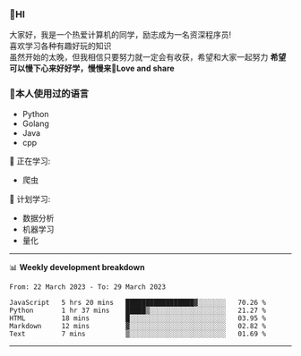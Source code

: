


### 👋HI
大家好，我是一个热爱计算机的同学，励志成为一名资深程序员!</br>
喜欢学习各种有趣好玩的知识</br>
虽然开始的太晚，但我相信只要努力就一定会有收获，希望和大家一起努力
<b>希望可以慢下心来好好学，慢慢来💪Love and share</b>

### 🧐本人使用过的语言
* Python
* Golang
* Java
* cpp
  
💪 正在学习: 
* 爬虫


🧠 计划学习:
* 数据分析
* 机器学习
* 量化


-------

📊 **Weekly development breakdown**
<!--START_SECTION:waka-->

```text
From: 22 March 2023 - To: 29 March 2023

JavaScript   5 hrs 20 mins   █████████████████▓░░░░░░░   70.26 %
Python       1 hr 37 mins    █████▒░░░░░░░░░░░░░░░░░░░   21.27 %
HTML         18 mins         █░░░░░░░░░░░░░░░░░░░░░░░░   03.95 %
Markdown     12 mins         ▓░░░░░░░░░░░░░░░░░░░░░░░░   02.82 %
Text         7 mins          ▒░░░░░░░░░░░░░░░░░░░░░░░░   01.69 %
```

<!--END_SECTION:waka-->

-------




<!--
**hanson00/hanson00** is a ✨ _special_ ✨ repository because its `README.md` (this file) appears on your GitHub profile.
Here are some ideas to get you started:
- 🔭 I’m currently working on ...
- 🌱 I’m currently learning ...
- 👯 I’m looking to collaborate on ...
- 🤔 I’m looking for help with ...
- 💬 Ask me about ...
- 📫 How to reach me: ...
- 😄 Pronouns: ...
- ⚡ Fun fact: ...
-->
